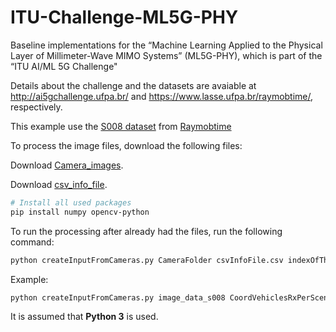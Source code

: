 # ITU-Challenge-ML5G-PHY
Baseline implementations for the  “Machine Learning Applied to the Physical Layer of Millimeter-Wave MIMO Systems” (ML5G-PHY), which is part of the “ITU AI/ML 5G Challenge"

Details about the challenge and the datasets are avaiable at http://ai5gchallenge.ufpa.br/ and https://www.lasse.ufpa.br/raymobtime/, respectively.

This example use the [S008 dataset](https://nextcloud.lasseufpa.org/s/FQgjXx7r52c7Ww9) from [Raymobtime](https://www.lasse.ufpa.br/raymobtime/)

To process the image files, download the following files:

Download [Camera_images](https://nextcloud.lasseufpa.org/s/Q6tqZt2oAKPToZo).

Download [csv_info_file](https://nextcloud.lasseufpa.org/s/afpG6qgmRPaJBfw).

```bash
# Install all used packages
pip install numpy opencv-python
``` 

To run the processing after already had the files, run the following command:

```bash
python createInputFromCameras.py CameraFolder csvInfoFile.csv indexOfTheAnalyzedUser
```

Example:
```bash
python createInputFromCameras.py image_data_s008 CoordVehiclesRxPerScene_s008.csv 3
```

It is assumed that **Python 3** is used.

